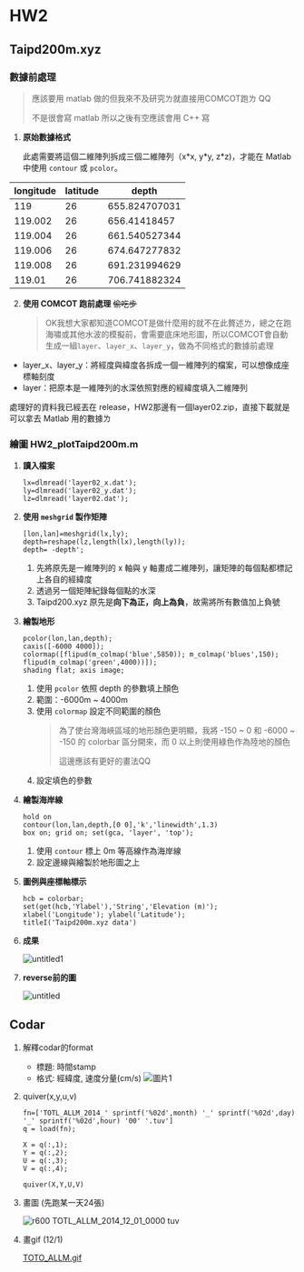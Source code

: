 # HW2

## Taipd200m.xyz
### 數據前處理

> <p>應該要用 matlab 做的但我來不及研究ㄌ就直接用COMCOT跑ㄌ QQ</p>
> 不是很會寫 matlab 所以之後有空應該會用 C++ 寫

1. **原始數據格式**

    此處需要將這個二維陣列拆成三個二維陣列（x\*x, y\*y, z\*z)，才能在 Matlab 中使用 `contour` 或 `pcolor`。
    
| longitude | latitude | depth  |
| ------ | ------ | ------ |
| 119     | 26 | 655.824707031 |
| 119.002 | 26 | 656.41418457  |
| 119.004 | 26 | 661.540527344 |
| 119.006 | 26 | 674.647277832 |
| 119.008 | 26 | 691.231994629 |
| 119.01  | 26 | 706.741882324 |

2. **使用 COMCOT 跑前處理** ~~偷吃步~~
   > OK我想大家都知道COMCOT是做什麼用的就不在此贅述ㄌ，總之在跑海嘯或其他水波的模擬前，會需要底床地形圖，所以COMCOT會自動生成一組`layer`、`layer_x`、`layer_y`，做為不同格式的數據前處理
  * layer_x、layer_y：將經度與緯度各拆成一個一維陣列的檔案，可以想像成座標軸刻度
  * layer：把原本是一維陣列的水深依照對應的經緯度填入二維陣列      
   
  處理好的資料我已經丟在 release，HW2那邊有一個layer02.zip，直接下載就是可以拿去 Matlab 用的數據ㄌ

### 繪圖 HW2_plotTaipd200m.m

1. **讀入檔案**

   ```
   lx=dlmread('layer02_x.dat'); 
   ly=dlmread('layer02_y.dat');
   lz=dlmread('layer02.dat');
   ```

2. **使用 `meshgrid` 製作矩陣**

   ```
   [lon,lan]=meshgrid(lx,ly); 
   depth=reshape(lz,length(lx),length(ly));
   depth= -depth';
   ```

    1. 先將原先是一維陣列的 x 軸與 y 軸畫成二維陣列，讓矩陣的每個點都標記上各自的經緯度
    2. 透過另一個矩陣紀錄每個點的水深
    3. Taipd200.xyz 原先是**向下為正，向上為負**，故需將所有數值加上負號

3. **繪製地形** 

   ```
   pcolor(lon,lan,depth);
   caxis([-6000 4000]);
   colormap([flipud(m_colmap('blue',5850)); m_colmap('blues',150); flipud(m_colmap('green',4000))]);
   shading flat; axis image;
   ```
   
    1. 使用 `pcolor` 依照 depth 的參數填上顏色
    2. 範圍：-6000m ~ 4000m
    3. 使用 `colormap` 設定不同範圍的顏色
       > <p>為了使台灣海峽區域的地形顏色更明顯，我將 -150 ~ 0 和 -6000 ~ -150 的 colorbar 區分開來，而 0 以上則使用綠色作為陸地的顏色</p>
       > 這邊應該有更好的畫法QQ
    4. 設定填色的參數
    
4. **繪製海岸線**
   ```
   hold on
   contour(lon,lan,depth,[0 0],'k','linewidth',1.3)
   box on; grid on; set(gca, 'layer', 'top');
   ```
   1. 使用 `contour` 標上 0m 等高線作為海岸線
   2. 設定邊線與繪製於地形圖之上
 
5. **圖例與座標軸標示**
   ```
   hcb = colorbar;
   set(get(hcb,'Ylabel'),'String','Elevation (m)');
   xlabel('Longitude'); ylabel('Latitude');
   titleI('Taipd200m.xyz data')
   ```
6. **成果**

    ![untitled1](https://user-images.githubusercontent.com/28960431/223664695-abdd6587-c6a2-4fc7-9bc1-842f126c17a3.png)

7. **reverse前的圖**

   ![untitled](https://user-images.githubusercontent.com/126145166/223707267-3e0247b7-1f7e-4002-ba96-01d1bc1af382.jpg)

## Codar 
1. 解釋codar的format
    * 標題: 時間stamp
    * 格式: 經緯度, 速度分量(cm/s)
    ![圖片1](https://user-images.githubusercontent.com/126145166/223771567-7f381ea1-2171-4166-bfaf-c656c04d1d72.jpg)

2. quiver(x,y,u,v)
    ```
    fn=['TOTL_ALLM_2014_' sprintf('%02d',month) '_' sprintf('%02d',day) '_' sprintf('%02d',hour) '00' '.tuv']
    q = load(fn);
        
    X = q(:,1);
    Y = q(:,2);
    U = q(:,3);
    V = q(:,4);
        
    quiver(X,Y,U,V)
    ```
4. 畫圖 (先跑某一天24張)

   ![r600 TOTL_ALLM_2014_12_01_0000 tuv](https://user-images.githubusercontent.com/28960431/223731897-750df5b9-5cf0-4265-be40-d2390310d627.png)

4. 畫gif (12/1)

   [TOTO_ALLM.gif](https://drive.google.com/file/d/1T1Ltq3x5ROKNRlSPZ7HJZjR-TL9t8gAu/view?usp=share_link)
